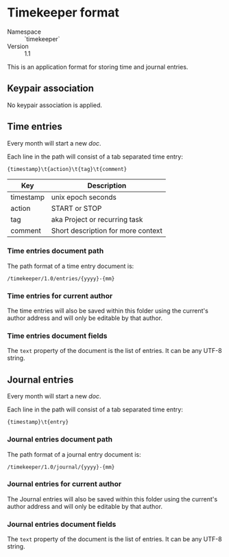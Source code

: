 # Timekeeper format

<dl>
	<dt>Namespace</dt><dd>`timekeeper`</dd>
	<dt>Version</dt><dd>1.1</dd>
</dl>

This is an application format for storing time and journal entries.

## Keypair association

No keypair association is applied.

## Time entries

Every month will start a new _doc_.

Each line in the path will consist of a tab separated time entry:

    {timestamp}\t{action}\t{tag}\t{comment}

| Key       | Description                        |
| --------- | ---------------------------------- |
| timestamp | unix epoch seconds                 |
| action    | START or STOP                      |
| tag       | aka Project or recurring task      |
| comment   | Short description for more context |

### Time entries document path

The path format of a time entry document is:

```
/timekeeper/1.0/entries/{yyyy}-{mm}
```

### Time entries for current author

The time entries will also be saved within this folder using the current's
author address and will only be editable by that author.

### Time entries document fields

The `text` property of the document is the list of entries. It can be any UTF-8
string.

## Journal entries

Every month will start a new _doc_.

Each line in the path will consist of a tab separated time entry:

    {timestamp}\t{entry}

### Journal entries document path

The path format of a journal entry document is:

```
/timekeeper/1.0/journal/{yyyy}-{mm}
```

### Journal entries for current author

The Journal entries will also be saved within this folder using the current's
author address and will only be editable by that author.

### Journal entries document fields

The `text` property of the document is the list of entries. It can be any UTF-8
string.
